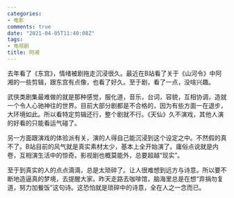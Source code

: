```yaml
---
categories:
- 电影
comments: true
date: "2021-04-05T11:40:08Z"
tags:
- 电视剧
title: 阿湘
---
```


去年看了《东宫》，情绪被剧拖走沉浸很久。最近在B站看了关于《山河令》中阿湘的一些剪辑，跟东宫有点像，也看了好久。至于剧，看了一点，没啥兴趣。

武侠类剧集最难做的就是那种感觉，服化道，音乐，台词，容貌，互相协调，造就一个令人心驰神往的世界。目前大部分剧都是不合格的，因为有些方面一在退步，大环境如此。所以看特定剪辑还行，整个剧就不行。《天仙》久不演戏，其他人演的好看的只能看运气碰了。

另一方面跟演戏的体验派有关，演的人得自己能沉浸到这个设定之中。不然假的真不了。B站目前的风气就是真实素材太少，基本上全开始演了。庸俗点说就是内卷，互相演生活中的惊奇。影视剧也概莫能外，总要超越“现实”。

至于到真实的人的点点滴滴，总是太琐碎了。让人很难想到远方与诗意。所以要不断地造逼真的梦境，去提醒大家。昨天走路去咖啡馆，脑海里总是在想“弃捐勿复道，努力加餐饭”这句诗。这恐怕就是琐碎中的诗意，全在人之一念而已。






